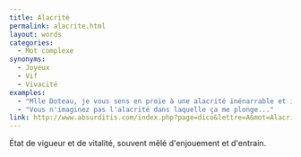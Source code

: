 ```yaml
---
title: Alacrité
permalink: alacrite.html
layout: words
categories:
  - Mot complexe
synonyms:
  - Joyeux
  - Vif
  - Vivacité
examples:
  - "Mlle Doteau, je vous sens en proie à une alacrité inénarrable et incoercible."
  - "Vous n'imaginez pas l'alacrité dans laquelle ça me plonge..."
link: http://www.absurditis.com/index.php?page=dico&lettre=A&mot=Alacrit%E9
---
```


État de vigueur et de vitalité, souvent mêlé d'enjouement et d'entrain.

